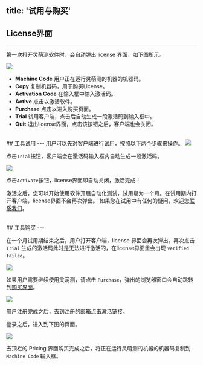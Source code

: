 title: '试用与购买'
---
## License界面
---
第一次打开灵萌测软件时，会自动弹出 license 界面，如下图所示。

<img class="license-images" src="/images/setup/interface-license-01.png">

- **Machine Code** 用户正在运行灵萌测的机器的机器码。
- **Copy** 复制机器码，用于购买License。
- **Activation Code** 在输入框中输入激活码。
- **Active**  点击以激活软件。
- **Purchase** 点击以进入购买页面。
- **Trial** 试用客户端，点击后自动生成一段激活码到输入框中。
- **Quit** 退出license界面，点击该按钮之后，客户端也会关闭。

<br/>
## 工具试用
---
用户可以先对客户端进行试用，按照以下两个步骤来操作。

<img class="license-images"  src="/images/setup/interface-license-02.png">

点击`Trial`按钮，客户端会在激活码输入框内自动生成一段激活码。

<img class="license-images"  src="/images/setup/interface-license-03.png">

点击`Activate`按钮，license界面即自动关闭，激活完成！

激活之后，您可以开始使用软件开展自动化测试，试用期为一个月。在试用期内打开客户端，license界面不会再次弹出。
如果您在试用中有任何的疑问，欢迎您[联系我们](/contact.html)。

<br/>
## 工具购买
---

在一个月试用期结束之后，用户打开客户端，license 界面会再次弹出。再次点击 `Trial` 生成的激活码此时是无法进行激活的，在license界面里会出现 `verified failed`。

<img class="license-images" src="/images/setup/interface-license-04.png">

如果用户需要继续使用灵萌测，请点击 `Purchase`，弹出的浏览器窗口会自动跳转到[购买界面](https://license.lemonce.com/)。

<img src="/images/setup/interface-license-05.png">

用户注册完成之后，去到注册的邮箱点击激活链接。

登录之后，进入到下图的页面。

<img src="/images/setup/interface-license-06.png">

去顶栏的 Pricing 界面购买完成之后，将正在运行灵萌测的机器的机器码复制到 `Machine Code` 输入框。


